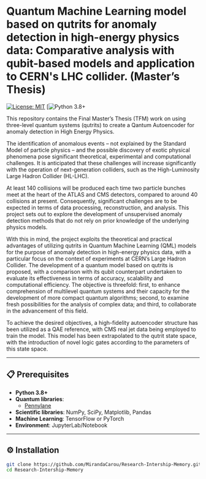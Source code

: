 # Quantum Machine Learning model based on qutrits for anomaly detection in high-energy physics data: Comparative analysis with qubit-based models and application to CERN's LHC collider. (Master’s Thesis)

[![License: MIT](https://img.shields.io/badge/License-MIT-yellow.svg)](https://opensource.org/licenses/MIT)
[![Python 3.8+](https://img.shields.io/badge/python-3.8%2B-blue.svg)


This repository contains the Final Master’s Thesis (TFM) work on using three-level quantum systems (qutrits) to create a Qantum Autoencoder for anomaly detection in High Energy Physics. 

The identification of anomalous events – not explained by the Standard Model of particle physics – and the possible discovery of exotic physical phenomena pose significant theoretical, experimental and computational challenges. It is anticipated that these challenges will increase significantly with the operation of next-generation colliders, such as the High-Luminosity Large Hadron Collider (HL-LHC). 

At least 140 collisions will be produced each time two particle bunches meet at the heart of the ATLAS and CMS detectors, compared to around 40 collisions at present. Consequently, significant challenges are to be expected in terms of data processing, reconstruction, and analysis. This project sets out to explore the development of unsupervised anomaly detection methods that do not rely on prior knowledge of the underlying physics models.


With this in mind, the project exploits the theoretical and practical advantages of utilizing qutrits in Quantum Machine Learning (QML) models for the purpose of anomaly detection in high-energy physics data, with a particular focus on the context of experiments at CERN’s Large Hadron Collider. The development of a quantum model based on qutrits is proposed, with a comparison with its qubit counterpart undertaken to evaluate its effectiveness in terms of accuracy, scalability and computational efficiency. The objective is threefold: first, to enhance comprehension of multilevel quantum systems and their capacity for the development of more compact quantum algorithms; second, to examine fresh possibilities for the analysis of complex data; and third, to collaborate in the advancement of this field.

To achieve the desired objectives, a high-fidelity autoencoder structure has been utilized as a QAE reference, with CMS real jet data being employed to train the model. This model has been extrapolated to the qutrit state space, with the introduction of novel logic gates according to the parameters of this state space.

---

## 📋 Prerequisites

- **Python 3.8+**
- **Quantum libraries**:
  - [Pennylane](https://pennylane.ai/)
- **Scientific libraries**: NumPy, SciPy, Matplotlib, Pandas
- **Machine Learning**: TensorFlow or PyTorch
- **Environment**: JupyterLab/Notebook

---

## ⚙️ Installation

```bash
git clone https://github.com/MirandaCarou/Research-Intership-Memory.git
cd Research-Intership-Memory
```
